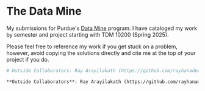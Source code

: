 # The Data Mine

My submissions for Purdue's [Data Mine](https://www.purdue.edu/datamine/) program. I have
cataloged my work by semester and project starting with TDM 10200 (Spring 2025).

Please feel free to reference my work if you get stuck on a problem, however, avoid copying
the solutions directly and cite me at the top of your project if you do.

```py
# Outside Collaborators: Ray Arayilakath (https://github.com/rayhanadev/tdm)
```

```md
**Outside Collaborators**: Ray Arayilakath (https://github.com/rayhanadev/tdm)
```
